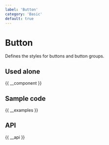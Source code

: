 ```yaml
---
label: 'Button'
category: 'Basic'
default: true
---
```


# Button

Defines the styles for buttons and button groups.

## Used alone

{{ __component }}

## Sample code

{{ __examples }}

## API

{{ __api }}
